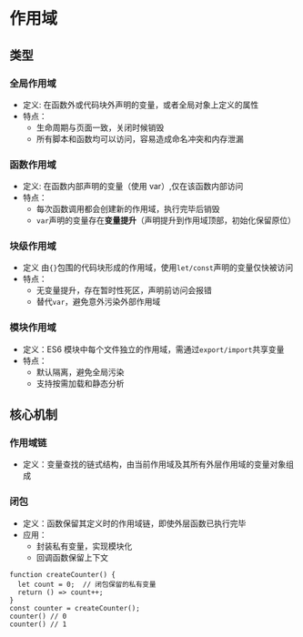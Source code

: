 # 作用域

## 类型

### 全局作用域

- 定义: 在函数外或代码块外声明的变量，或者全局对象上定义的属性
- 特点：
  - 生命周期与页面一致，关闭时候销毁
  - 所有脚本和函数均可以访问，容易造成命名冲突和内存泄漏

### 函数作用域

- 定义: 在函数内部声明的变量（使用 var）,仅在该函数内部访问
- 特点：
  - 每次函数调用都会创建新的作用域，执行完毕后销毁
  - `var`声明的变量存在**变量提升**（声明提升到作用域顶部，初始化保留原位）

### 块级作用域

- 定义 由`{}`包围的代码块形成的作用域，使用`let/const`声明的变量仅快被访问
- 特点：
  - 无变量提升，存在暂时性死区，声明前访问会报错
  - 替代`var`，避免意外污染外部作用域

### 模块作用域

- 定义：ES6 模块中每个文件独立的作用域，需通过`export/import`共享变量
- 特点：
  - 默认隔离，避免全局污染
  - 支持按需加载和静态分析

## 核心机制

### 作用域链

- 定义：变量查找的链式结构，由当前作用域及其所有外层作用域的变量对象组成

### 闭包

- 定义：函数保留其定义时的作用域链，即使外层函数已执行完毕
- 应用：
  - 封装私有变量，实现模块化
  - 回调函数保留上下文

```TS
function createCounter() {
  let count = 0;  // 闭包保留的私有变量
  return () => count++;
}
const counter = createCounter();
counter() // 0
counter() // 1
```
